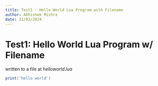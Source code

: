 ```yaml
---
title: Test1 - Hello World Lua Program with Filename
author: Abhishek Mishra
date: 21/03/2024
---
```


# Test1: Hello World Lua Program w/ Filename
written to a file at *helloworld.lua*

```lua {code_file="out/helloworld.lua"}
print('hello world')
```